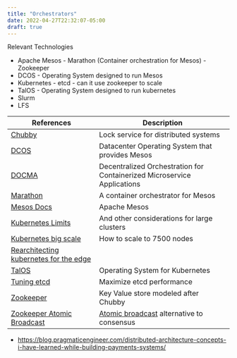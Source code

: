 ```yaml
---
title: "Orchestrators"
date: 2022-04-27T22:32:07-05:00
draft: true
---
```


Relevant Technologies 
- Apache Mesos - Marathon (Container orchestration for Mesos) - Zookeeper
- DCOS - Operating System designed to run Mesos
- Kubernetes - etcd - can it use zookeeper to scale
- TalOS - Operating System designed to run kubernetes
- Slurm
- LFS

|References|Description|
|-|-|
|[Chubby](https://static.googleusercontent.com/media/research.google.com/en//archive/chubby-osdi06.pdf)|Lock service for distributed systems|
|[DCOS](https://dcos.io/)|Datacenter Operating System that provides Mesos|
|[DOCMA](https://www.diva-portal.org/smash/get/diva2:1435575/FULLTEXT01.pdf)|Decentralized Orchestration for Containerized Microservice Applications|
|[Marathon](https://mesosphere.github.io/marathon/)|A container orchestrator for Mesos|
|[Mesos Docs](https://mesos.apache.org/documentation/latest/)|Apache Mesos|
|[Kubernetes Limits](https://kubernetes.io/docs/setup/best-practices/cluster-large/)|And other considerations for large clusters|
|[Kubernetes big scale](https://openai.com/blog/scaling-kubernetes-to-7500-nodes/)|How to scale to 7500 nodes|
|[Rearchitecting kubernetes for the edge](https://dl.acm.org/doi/pdf/10.1145/3434770.3459730)|
|[TalOS](https://www.talos.dev/)|Operating System for Kubernetes|
|[Tuning etcd](https://rancher.com/docs/rancher/v2.5/en/installation/resources/advanced/etcd/)|Maximize etcd performance|
|[Zookeeper](https://people.cs.umass.edu/~arun/590CC/papers/zookeeper.pdf)|Key Value store modeled after Chubby|
|[Zookeeper Atomic Broadcast](http://www.cs.cornell.edu/courses/cs6452/2012sp/papers/zab-ieee.pdf)|[Atomic broadcast](https://en.wikipedia.org/wiki/Atomic_broadcast) alternative to consensus|

- https://blog.pragmaticengineer.com/distributed-architecture-concepts-i-have-learned-while-building-payments-systems/
